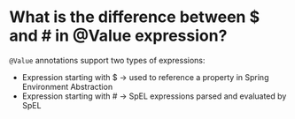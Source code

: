 # What is the difference between $ and # in @Value expression?
```@Value``` annotations support two types of expressions:
- Expression starting with $ -> used to reference a property in Spring Environment Abstraction
- Expression starting with # -> SpEL expressions parsed and evaluated by SpEL